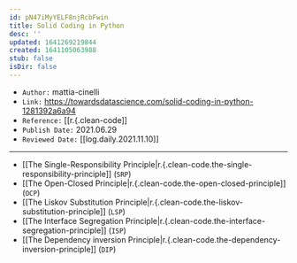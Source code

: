 ```yaml
---
id: pN47iMyYELF8njRcbFwin
title: Solid Coding in Python
desc: ''
updated: 1641269219844
created: 1641105063988
stub: false
isDir: false
---
```


- `Author:` mattia-cinelli
- `Link:` <https://towardsdatascience.com/solid-coding-in-python-1281392a6a94>
- `Reference:` [[r.{.clean-code]]
- `Publish Date:` 2021.06.29
- `Reviewed Date:` [[log.daily.2021.11.10]]

---

- [[The Single-Responsibility Principle|r.{.clean-code.the-single-responsibility-principle]] (`SRP`)
- [[The Open-Closed Principle|r.{.clean-code.the-open-closed-principle]] (`OCP`)
- [[The Liskov Substitution Principle|r.{.clean-code.the-liskov-substitution-principle]] (`LSP`)
- [[The Interface Segregation Principle|r.{.clean-code.the-interface-segregation-principle]] (`ISP`)
- [[The Dependency inversion Principle|r.{.clean-code.the-dependency-inversion-principle]] (`DIP`)

